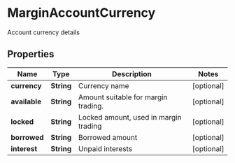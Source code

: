 

# MarginAccountCurrency

Account currency details
## Properties

Name | Type | Description | Notes
------------ | ------------- | ------------- | -------------
**currency** | **String** | Currency name |  [optional]
**available** | **String** | Amount suitable for margin trading. |  [optional]
**locked** | **String** | Locked amount, used in margin trading |  [optional]
**borrowed** | **String** | Borrowed amount |  [optional]
**interest** | **String** | Unpaid interests |  [optional]



